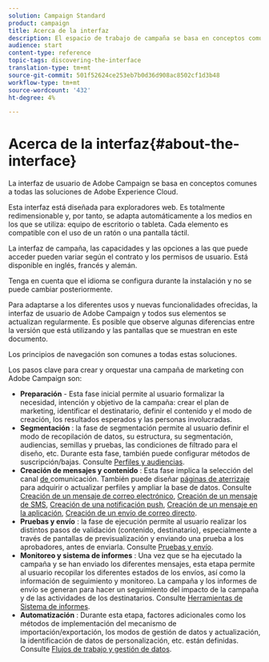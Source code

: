 ```yaml
---
solution: Campaign Standard
product: campaign
title: Acerca de la interfaz
description: El espacio de trabajo de campaña se basa en conceptos comunes a todas las soluciones de Adobe Experience Cloud.
audience: start
content-type: reference
topic-tags: discovering-the-interface
translation-type: tm+mt
source-git-commit: 501f52624ce253eb7b0d36d908ac8502cf1d3b48
workflow-type: tm+mt
source-wordcount: '432'
ht-degree: 4%

---
```



# Acerca de la interfaz{#about-the-interface}

La interfaz de usuario de Adobe Campaign se basa en conceptos comunes a todas las soluciones de Adobe Experience Cloud.

Esta interfaz está diseñada para exploradores web. Es totalmente redimensionable y, por tanto, se adapta automáticamente a los medios en los que se utiliza: equipo de escritorio o tableta. Cada elemento es compatible con el uso de un ratón o una pantalla táctil.

La interfaz de campaña, las capacidades y las opciones a las que puede acceder pueden variar según el contrato y los permisos de usuario. Está disponible en inglés, francés y alemán.

Tenga en cuenta que el idioma se configura durante la instalación y no se puede cambiar posteriormente.

Para adaptarse a los diferentes usos y nuevas funcionalidades ofrecidas, la interfaz de usuario de Adobe Campaign y todos sus elementos se actualizan regularmente. Es posible que observe algunas diferencias entre la versión que está utilizando y las pantallas que se muestran en este documento.

Los principios de navegación son comunes a todas estas soluciones.

Los pasos clave para crear y orquestar una campaña de marketing con Adobe Campaign son:

* **Preparación** - Esta fase inicial permite al usuario formalizar la necesidad, intención y objetivo de la campaña: crear el plan de marketing, identificar el destinatario, definir el contenido y el modo de creación, los resultados esperados y las personas involucradas.
* **Segmentación** : la fase de segmentación permite al usuario definir el modo de recopilación de datos, su estructura, su segmentación, audiencias, semillas y pruebas, las condiciones de filtrado para el diseño, etc. Durante esta fase, también puede configurar métodos de suscripción/bajas. Consulte [Perfiles y audiencias](../../audiences/using/about-profiles.md).
* **Creación de mensajes y contenido** : Esta fase implica la selección del canal [ de ](../../channels/using/get-started-communication-channels.md)comunicación. También puede diseñar [páginas de aterrizaje](../../channels/using/getting-started-with-landing-pages.md) para adquirir o actualizar perfiles y ampliar la base de datos. Consulte [Creación de un mensaje de correo electrónico](../../channels/using/creating-an-email.md), [Creación de un mensaje de SMS](../../channels/using/creating-an-sms-message.md), [Creación de una notificación push](../../channels/using/preparing-and-sending-a-push-notification.md), [Creación de un mensaje en la aplicación](../../channels/using/about-in-app-messaging.md), [Creación de un envío de correo directo](../../channels/using/creating-the-direct-mail.md).
* **Pruebas y envío** : la fase de ejecución permite al usuario realizar los distintos pasos de validación (contenido, destinatario), especialmente a través de pantallas de previsualización y enviando una prueba a los aprobadores, antes de enviarla. Consulte [Pruebas y envío](../../sending/using/get-started-sending-messages.md).
* **Monitoreo y sistema de informes** : Una vez que se ha ejecutado la campaña y se han enviado los diferentes mensajes, esta etapa permite al usuario recopilar los diferentes estados de los envíos, así como la información de seguimiento y monitoreo. La campaña y los informes de envío se generan para hacer un seguimiento del impacto de la campaña y de las actividades de los destinatarios. Consulte [Herramientas de Sistema de informes](../../reporting/using/about-dynamic-reports.md).
* **Automatización** : Durante esta etapa, factores adicionales como los métodos de implementación del mecanismo de importación/exportación, los modos de gestión de datos y actualización, la identificación de datos de personalización, etc. están definidas. Consulte [Flujos de trabajo y gestión de datos](../../automating/using/get-started-workflows.md).